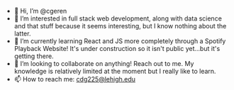 - 👋 Hi, I’m @cgeren
- 👀 I’m interested in full stack web development, along with data science and that stuff because it seems interesting, but I know nothing about the latter.
- 🌱 I’m currently learning React and JS more completely through a Spotify Playback Website! It's under construction so it isn't public yet...but it's getting there.
- 💞️ I’m looking to collaborate on anything! Reach out to me. My knowledge is relatively limited at the moment but I really like to learn. 
- 📫 How to reach me: cdg225@lehigh.edu 

<!---
cgeren/cgeren is a ✨ special ✨ repository because its `README.md` (this file) appears on your GitHub profile.
You can click the Preview link to take a look at your changes.
--->
